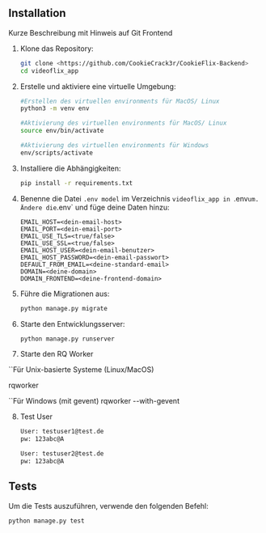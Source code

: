 ## Installation
Kurze Beschreibung mit Hinweis auf Git Frontend


1. Klone das Repository:
    ```sh
    git clone <https://github.com/CookieCrack3r/CookieFlix-Backend>
    cd videoflix_app
    ```

2. Erstelle und aktiviere eine virtuelle Umgebung:

    ```sh
    #Erstellen des virtuellen environments für MacOS/ Linux
    python3 -m venv env

    #Aktivierung des virtuellen environments für MacOS/ Linux
    source env/bin/activate

    #Aktivierung des virtuellen environments für Windows
    env/scripts/activate
    ```

3. Installiere die Abhängigkeiten:
    ```sh
    pip install -r requirements.txt
    ```

4. Benenne die Datei `.env model` im Verzeichnis `videoflix_app in `.env` um.
    Ändere die `.env` und füge deine Daten hinzu:
    ```env
    EMAIL_HOST=<dein-email-host>
    EMAIL_PORT=<dein-email-port>
    EMAIL_USE_TLS=<true/false>
    EMAIL_USE_SSL=<true/false>
    EMAIL_HOST_USER=<dein-email-benutzer>
    EMAIL_HOST_PASSWORD=<dein-email-passwort>
    DEFAULT_FROM_EMAIL=<deine-standard-email>
    DOMAIN=<deine-domain>
    DOMAIN_FRONTEND=<deine-frontend-domain>
    ```

5. Führe die Migrationen aus:
    ```sh
    python manage.py migrate
    ```

6. Starte den Entwicklungsserver:
    ```sh
    python manage.py runserver
    ```


7. Starte den RQ Worker

``Für Unix-basierte Systeme (Linux/MacOS)

rqworker

``Für Windows (mit gevent)
rqworker --with-gevent

8. Test User
    ```sh
    User: testuser1@test.de
    pw: 123abc@A
    ```
    ```sh
    User: testuser2@test.de
    pw: 123abc@A
    ```

## Tests

Um die Tests auszuführen, verwende den folgenden Befehl:
```sh
python manage.py test